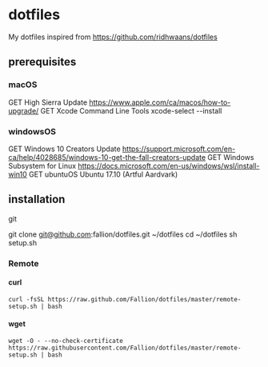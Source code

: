 # dotfiles
My dotfiles inspired from https://github.com/ridhwaans/dotfiles

## prerequisites

### macOS

GET High Sierra Update https://www.apple.com/ca/macos/how-to-upgrade/
GET Xcode Command Line Tools xcode-select --install

### windowsOS

GET Windows 10 Creators Update https://support.microsoft.com/en-ca/help/4028685/windows-10-get-the-fall-creators-update
GET Windows Subsystem for Linux https://docs.microsoft.com/en-us/windows/wsl/install-win10
GET ubuntuOS Ubuntu 17.10 (Artful Aardvark)

## installation

git

git clone git@github.com:fallion/dotfiles.git ~/dotfiles
cd ~/dotfiles
sh setup.sh


### Remote

#### curl

`curl -fsSL https://raw.github.com/Fallion/dotfiles/master/remote-setup.sh | bash`


#### wget

`wget -O - --no-check-certificate https://raw.githubusercontent.com/Fallion/dotfiles/master/remote-setup.sh | bash`
